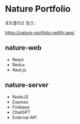 # Nature Portfolio
포트폴리오 링크 : 

https://nature-portfolio.netlify.app/
## nature-web
- React
- Redux
- Next.js
## nature-server
- NodeJS
- Express
- Firebase
- ChatGPT 
- External API